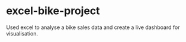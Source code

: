 # excel-bike-project
Used excel to analyse  a bike sales data and create a live dashboard for visualisation.
